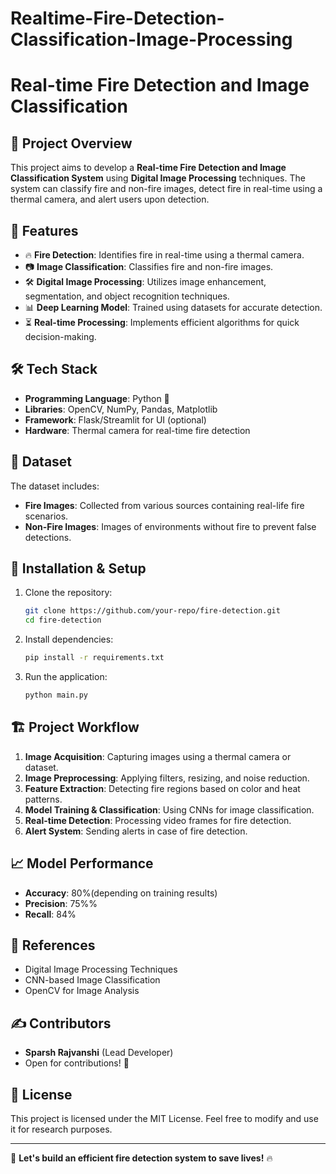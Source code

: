 # Realtime-Fire-Detection-Classification-Image-Processing
# Real-time Fire Detection and Image Classification

## 📌 Project Overview
This project aims to develop a **Real-time Fire Detection and Image Classification System** using **Digital Image Processing** techniques. The system can classify fire and non-fire images, detect fire in real-time using a thermal camera, and alert users upon detection.

## 🚀 Features
- 🔥 **Fire Detection**: Identifies fire in real-time using a thermal camera.
- 📷 **Image Classification**: Classifies fire and non-fire images.
- 🛠 **Digital Image Processing**: Utilizes image enhancement, segmentation, and object recognition techniques.
- 📊 **Deep Learning Model**: Trained using datasets for accurate detection.
- ⏳ **Real-time Processing**: Implements efficient algorithms for quick decision-making.

## 🛠 Tech Stack
- **Programming Language**: Python 🐍
- **Libraries**: OpenCV, NumPy, Pandas, Matplotlib
- **Framework**: Flask/Streamlit for UI (optional)
- **Hardware**: Thermal camera for real-time fire detection

## 📂 Dataset
The dataset includes:
- **Fire Images**: Collected from various sources containing real-life fire scenarios.
- **Non-Fire Images**: Images of environments without fire to prevent false detections.

## 🔧 Installation & Setup
1. Clone the repository:
   ```bash
   git clone https://github.com/your-repo/fire-detection.git
   cd fire-detection
   ```
2. Install dependencies:
   ```bash
   pip install -r requirements.txt
   ```
3. Run the application:
   ```bash
   python main.py
   ```

## 🏗 Project Workflow
1. **Image Acquisition**: Capturing images using a thermal camera or dataset.
2. **Image Preprocessing**: Applying filters, resizing, and noise reduction.
3. **Feature Extraction**: Detecting fire regions based on color and heat patterns.
4. **Model Training & Classification**: Using CNNs for image classification.
5. **Real-time Detection**: Processing video frames for fire detection.
6. **Alert System**: Sending alerts in case of fire detection.

## 📈 Model Performance
- **Accuracy**: 80%(depending on training results)
- **Precision**: 75%%
- **Recall**: 84%

## 🔗 References
- Digital Image Processing Techniques
- CNN-based Image Classification
- OpenCV for Image Analysis

## ✍️ Contributors
- **Sparsh Rajvanshi** (Lead Developer)
- Open for contributions! 🎉

## 📜 License
This project is licensed under the MIT License. Feel free to modify and use it for research purposes.

---
🚀 **Let's build an efficient fire detection system to save lives!** 🔥

